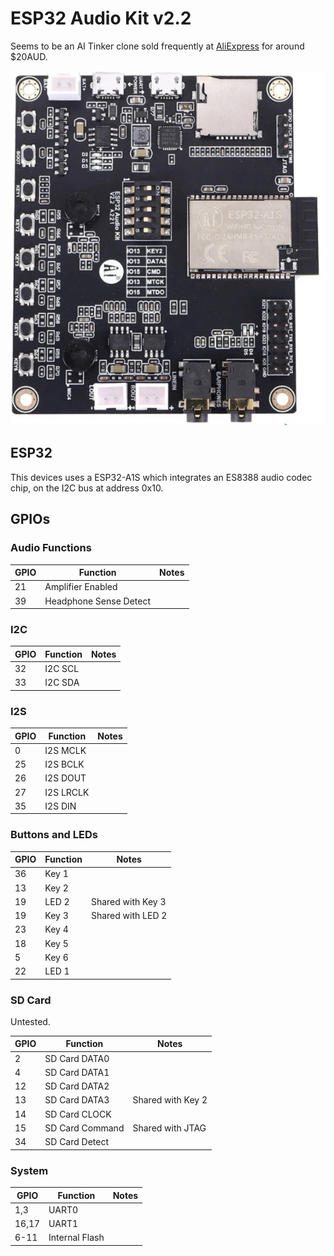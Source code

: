 
# ESP32 Audio Kit v2.2


Seems to be an AI Tinker clone sold frequently at [AliExpress](https://www.aliexpress.com/item/1005006081623609.html) for around $20AUD.

![ESP32 Audio Kit](image/esp32-audio-kit.png)


## ESP32

This devices uses a ESP32-A1S which integrates an ES8388 audio codec chip, on the I2C bus at address 0x10.


## GPIOs

### Audio Functions

|GPIO|Function|Notes|
|----|--------|--------|
|21|Amplifier Enabled| |
|39|Headphone Sense Detect| |


### I2C

|GPIO|Function|Notes|
|----|--------|--------|
|32|I2C SCL| |
|33|I2C SDA| |

### I2S

|GPIO|Function|Notes|
|----|--------|--------|
|0|I2S MCLK| |
|25|I2S BCLK| |
|26|I2S DOUT| |
|27|I2S LRCLK| |
|35|I2S DIN| |

### Buttons and LEDs

|GPIO|Function|Notes|
|----|--------|--------|
|36|Key 1| |
|13|Key 2| |
|19|LED 2|Shared with Key 3|
|19|Key 3|Shared with LED 2|
|23|Key 4| |
|18|Key 5| |
|5|Key 6| |
|22|LED 1| |

### SD Card

Untested.

|GPIO|Function|Notes|
|----|--------|--------|
|2|SD Card DATA0| |
|4|SD Card DATA1| |
|12|SD Card DATA2| |
|13|SD Card DATA3|Shared with Key 2|
|14|SD Card CLOCK| |
|15|SD Card Command|Shared with JTAG|
|34|SD Card Detect| |

### System

|GPIO|Function|Notes|
|----|--------|--------|
|1,3|UART0| |
|16,17|UART1| |
|6-11|Internal Flash| |



